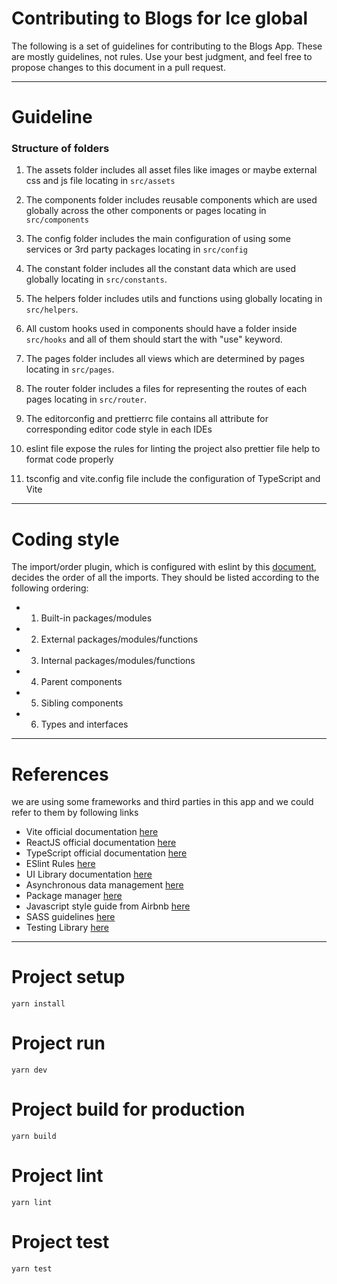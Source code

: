 # Contributing to Blogs for Ice global

The following is a set of guidelines for contributing to the Blogs App.
These are mostly guidelines, not rules. Use your best judgment, and feel free to propose changes to this document in a pull request.

---

# Guideline

### Structure of folders

1.  The assets folder includes all asset files like images or maybe external css and js file locating in `src/assets`

2.  The components folder includes reusable components which are used globally across the other components or pages locating in `src/components`

3.  The config folder includes the main configuration of using some services or 3rd party packages locating in `src/config`

4.  The constant folder includes all the constant data which are used globally locating in `src/constants`.

5.  The helpers folder includes utils and functions using globally locating in `src/helpers`.

6.  All custom hooks used in components should have a folder inside `src/hooks` and all of them should start the with "use" keyword.

7.  The pages folder includes all views which are determined by pages locating in `src/pages`.

8.  The router folder includes a files for representing the routes of each pages locating in `src/router`.

9.  The editorconfig and prettierrc file contains all attribute for corresponding editor code style in each IDEs

10. eslint file expose the rules for linting the project also prettier file help to format code properly

11. tsconfig and vite.config file include the configuration of TypeScript and Vite

---

# Coding style

The import/order plugin, which is configured with eslint by this [document](https://github.com/import-js/eslint-plugin-import), decides the order of all the imports. They should be listed according to the following ordering:

- 1.  Built-in packages/modules
- 2.  External packages/modules/functions
- 3.  Internal packages/modules/functions
- 4.  Parent components
- 5.  Sibling components
- 6.  Types and interfaces

---

# References

we are using some frameworks and third parties in this app and we could refer to them by following links

- Vite official documentation [here](https://vitejs.dev/)
- ReactJS official documentation [here](https://reactjs.org/)
- TypeScript official documentation [here](https://www.typescriptlang.org/)
- ESlint Rules [here](https://eslint.org/docs/latest/rules)
- UI Library documentation [here](https://mui.com/)
- Asynchronous data management [here](https://tanstack.com/query/v4/docs/overview)
- Package manager [here](https://yarnpkg.com/)
- Javascript style guide from Airbnb [here](https://github.com/airbnb/javascript)
- SASS guidelines [here](https://sass-guidelin.es/#architecture)
- Testing Library [here](https://testing-library.com/)

---

# Project setup

```
yarn install
```

# Project run

```
yarn dev
```

# Project build for production

```
yarn build
```

# Project lint

```
yarn lint
```

# Project test

```
yarn test
```
